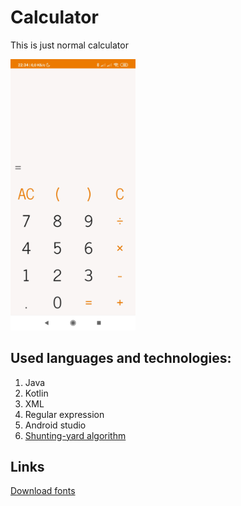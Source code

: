 # Calculator
This is just normal calculator

<img src="./images/calculator.jpg" alt="screenShot" width="200"/>

## Used languages and technologies:
1. Java
1. Kotlin
1. XML
1. Regular expression
1. Android studio
1. [Shunting-yard algorithm](https://en.m.wikipedia.org/wiki/Shunting-yard_algorithm)

## Links
[Download fonts](https://www.fonts-online.ru)
